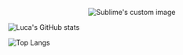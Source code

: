 <p align="center">
  <img src="https://user-images.githubusercontent.com/91209271/137887615-544a7f61-5ceb-4c49-9761-f343fe9b0550.png" alt="Sublime's custom image"/>
</p>

![Luca's GitHub stats](https://github-readme-stats.vercel.app/api?username=luca-sordetti&count_private=true&theme=react&hide_border=true)

![Top Langs](https://github-readme-stats.vercel.app/api/top-langs/?username=luca-sordetti&theme=react&hide_border=true)


<!--
**Luca-Sordetti/luca-sordetti** is a ✨ _special_ ✨ repository because its `README.md` (this file) appears on your GitHub profile.

Here are some ideas to get you started:

- 🔭 I’m currently working on ...
- 🌱 I’m currently learning ...
- 👯 I’m looking to collaborate on ...
- 🤔 I’m looking for help with ...
- 💬 Ask me about ...
- 📫 How to reach me: ...
- 😄 Pronouns: ...
- ⚡ Fun fact: ...
-->
